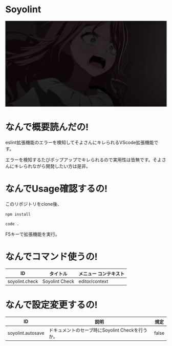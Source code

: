 # Soyolint

![soyo](./images/soyo.png)

# なんで概要読んだの!
eslint拡張機能のエラーを検知してそよさんにキレられるVScode拡張機能です。

エラーを検知するたびポップアップでキレられるので実用性は皆無です。そよさんにキレられながら開発したい方は是非。
# なんでUsage確認するの!
このリポジトリをclone後、
```
npm install
```
```
code .
```
F5キーで拡張機能を実行。

# なんでコマンド使うの!
| ID             | タイトル       | メニュー コンテキスト |
| -------------- | -------------- | --------------------- |
| soyolint.check | Soyolint Check | editor/context        |

# なんで設定変更するの!
| ID                | 説明                                             | 規定      |
| ----------------- | ------------------------------------------------ | --------- |
| soyolint.autosave | ドキュメントのセーブ時にSoyolint Checkを行うか。 | false<br> |

